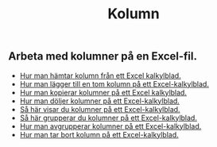 ﻿---
title: Kolumn
second_title: Aspose.Cells Cloud Documen
type: docs
url: /sv/columns/
aliases: [/working-with-columns/]
keywords: REST API, columns, spreadsheets, exce
description: "Cells. Cloud API för Excel fungerar: visa kolumner från ett Excel kalkylblad"
weight: 100
kwords: Excel, Office Cloud, REST API, Spreadsheet, PDF, CSV, Json, Markdwon, Columns
---
## Arbeta med kolumner på en Excel-fil.

- [Hur man hämtar kolumn från ett Excel kalkylblad.](/cells/sv/columns/get/)
- [Hur man lägger till en tom kolumn på ett Excel-kalkylblad.](/cells/sv/columns/add/)
- [Hur man kopierar kolumner på ett Excel kalkylblad.](/cells/sv/columns/copy/)
- [Hur man döljer kolumner på ett Excel-kalkylblad.](/cells/sv/columns/hide/)
- [Så här visar du kolumner på ett Excel-kalkylblad.](/cells/sv/columns/unhide/)
- [Så här grupperar du kolumner på ett Excel-kalkylblad.](/cells/sv/columns/group/)
- [Hur man avgrupperar kolumner på ett Excel-kalkylblad.](/cells/sv/columns/ungroup/)
- [Hur man tar bort kolumn på ett Excel-kalkylblad.](/cells/sv/columns/delete/)


